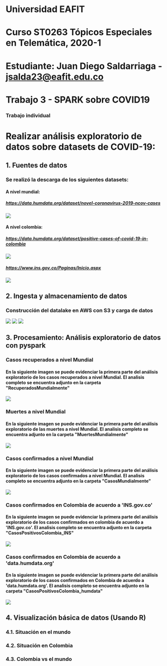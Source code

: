 # Universidad EAFIT
# Curso ST0263 Tópicos Especiales en Telemática, 2020-1
# Estudiante: Juan Diego Saldarriaga - jsalda23@eafit.edu.co
# Trabajo 3 - SPARK sobre COVID19
### Trabajo individual
# Realizar análisis exploratorio de datos sobre datasets de COVID-19:

## 1. Fuentes de datos
 ### Se realizó la descarga de los siguientes datasets:
  #### A nivel mundial:
   ##### https://data.humdata.org/dataset/novel-coronavirus-2019-ncov-cases
   ![](Imagenes/Descargas%20mundiales.PNG)

  #### A nivel colombia:
   ##### https://data.humdata.org/dataset/positive-cases-of-covid-19-in-colombia
   ![](Imagenes/Descargas-Colombia.PNG)

   ##### https://www.ins.gov.co/Paginas/Inicio.aspx
   ![](Imagenes/Descargas-Colombia2.PNG)

## 2. Ingesta y almacenamiento de datos
  ### Construcción del datalake en AWS con S3 y carga de datos
  ![](Imagenes/S3-Buckets.PNG)
  ![](Imagenes/S3-Mundial.PNG)
  ![](Imagenes/S3-Colombia.PNG)

## 3. Procesamiento: Análisis exploratorio de datos con pyspark

 ### Casos recuperados a nivel Mundial
  #### En la siguiente imagen se puede evidenciar la primera parte del análisis exploratorio de los casos recuperados a nivel Mundial. El analisis completo se encuentra adjunto en la carpeta "RecuperadosMundialmente"
  ![](Imagenes/Primera_Imagen_AnalysisRecuperados_Mundial.PNG)

 ### Muertes a nivel Mundial
  #### En la siguiente imagen se puede evidenciar la primera parte del análisis exploratorio de las muertes a nivel Mundial. El analisis completo se encuentra adjunto en la carpeta "MuertesMundialmente"
 ![](Imagenes/Primera_Imagen_AnalysisMuertes_Mundial.PNG)
 
 ### Casos confirmados a nivel Mundial
  #### En la siguiente imagen se puede evidenciar la primera parte del análisis exploratorio de los casos confirmados a nivel Mundial. El analisis completo se encuentra adjunto en la carpeta "CasosMundialmente"
 ![](Imagenes/Primera_Imagen_AnalisisCasos_Mundial.PNG)
 
### Casos confirmados en Colombia de acuerdo a 'INS.gov.co'
  #### En la siguiente imagen se puede evidenciar la primera parte del análisis exploratorio de los casos confirmados en colombia de acuerdo a 'INS.gov.co'. El analisis completo se encuentra adjunto en la carpeta "CasosPositivosColombia_INS"
 ![](Imagenes/Primera_Imagen_AnalisisCasos_Colombia_INS.PNG)

### Casos confirmados en Colombia de acuerdo a 'data.humdata.org'
  #### En la siguiente imagen se puede evidenciar la primera parte del análisis exploratorio de los casos confirmados en Colombia de acuerdo a 'data.humdata.org'. El analisis completo se encuentra adjunto en la carpeta "CasosPositivosColombia_humdata"
 ![](Imagenes/Primera_Imagen_AnalisisCasos_Colombia_humdata.PNG)
 

## 4. Visualización básica de datos (Usando R)

### 4.1. Situación en el mundo
### 4.2. Situación en Colombia
### 4.3. Colombia vs el mundo
 
 


